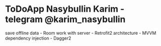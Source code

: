 # ToDoApp Nasybullin Karim - telegram @karim_nasybullin
save offline data - Room
work with server - Retrofit2
architecture - MVVM
dependency injection - Dagger2
